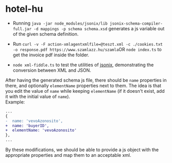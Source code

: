 # hotel-hu

- Running `java -jar node_modules/jsonix/lib jsonix-schema-compiler-full.jar -d mappings -p schema schema.xsd` generates a js variable out of the given schema definition.

- Run `curl -v -F action-xmlagentxmlfile=@teszt.xml -c ./cookies.txt -o response.pdf https://www.szamlazz.hu/szamla`OR `node index.ts` to get the invoice pdf inside the folder.

- `node xml-fiddle.ts` to test the utilities of [jsonix](https://www.npmjs.com/package/jsonix), demonstrating the conversion between XML and JSON.

After having the generated schema js file, there should be `name` properties in there, and optionally `elementName` properties next to them. The idea is that you edit the value of `name` while keeping `elementName` (if it doesn't exist, add it with the initial value of `name`).  
Example:

```diff
...
{
-  name: 'vevoAzonosito',
+  name: 'buyerID',
+  elementName: 'vevoAzonosito'
},
...
```
By these modifications, we should be able to provide a js object with the appropriate properties and map them to an acceptable xml.
